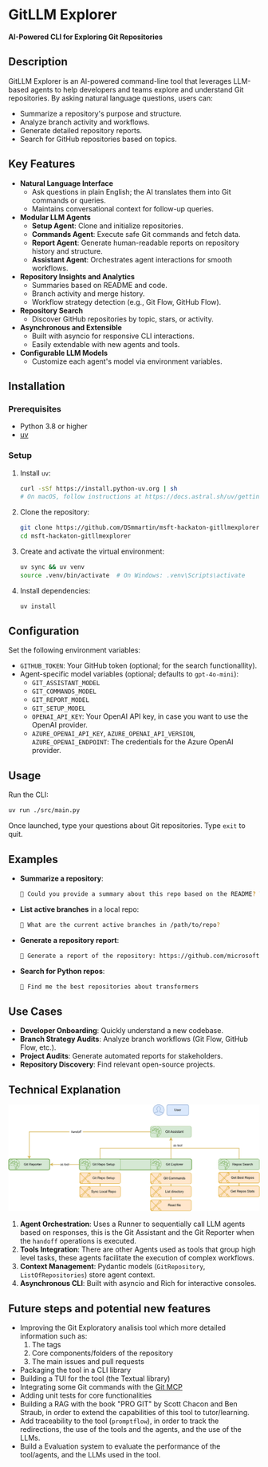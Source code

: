 # GitLLM Explorer
**AI-Powered CLI for Exploring Git Repositories**

## Description

GitLLM Explorer is an AI-powered command-line tool that leverages LLM-based agents to help developers and teams explore and understand Git repositories. By asking natural language questions, users can:

- Summarize a repository's purpose and structure.
- Analyze branch activity and workflows.
- Generate detailed repository reports.
- Search for GitHub repositories based on topics.

## Key Features

- **Natural Language Interface**
  - Ask questions in plain English; the AI translates them into Git commands or queries.
  - Maintains conversational context for follow-up queries.
- **Modular LLM Agents**
  - **Setup Agent**: Clone and initialize repositories.
  - **Commands Agent**: Execute safe Git commands and fetch data.
  - **Report Agent**: Generate human-readable reports on repository history and structure.
  - **Assistant Agent**: Orchestrates agent interactions for smooth workflows.
- **Repository Insights and Analytics**
  - Summaries based on README and code.
  - Branch activity and merge history.
  - Workflow strategy detection (e.g., Git Flow, GitHub Flow).
- **Repository Search**
  - Discover GitHub repositories by topic, stars, or activity.
- **Asynchronous and Extensible**
  - Built with asyncio for responsive CLI interactions.
  - Easily extendable with new agents and tools.
- **Configurable LLM Models**
  - Customize each agent's model via environment variables.

## Installation

### Prerequisites

- Python 3.8 or higher
- [uv](https://github.com/astral-sh/uv)

### Setup

1. Install `uv`:

   ```bash
   curl -sSf https://install.python-uv.org | sh
   # On macOS, follow instructions at https://docs.astral.sh/uv/getting-started/installation/
   ```

2. Clone the repository:

   ```bash
   git clone https://github.com/DSmmartin/msft-hackaton-gitllmexplorer.git
   cd msft-hackaton-gitllmexplorer
   ```

3. Create and activate the virtual environment:

   ```bash
   uv sync && uv venv
   source .venv/bin/activate  # On Windows: .venv\Scripts\activate
   ```

4. Install dependencies:

   ```bash
   uv install
   ```

## Configuration

Set the following environment variables:

- `GITHUB_TOKEN`: Your GitHub token (optional; for the search functionallity).
- Agent-specific model variables (optional; defaults to `gpt-4o-mini`):
  - `GIT_ASSISTANT_MODEL`
  - `GIT_COMMANDS_MODEL`
  - `GIT_REPORT_MODEL`
  - `GIT_SETUP_MODEL`
  - `OPENAI_API_KEY`: Your OpenAI API key, in case you want to use the OpenAI provider.
  - `AZURE_OPENAI_API_KEY`, `AZURE_OPENAI_API_VERSION`,  `AZURE_OPENAI_ENDPOINT`: The credentials for the Azure OpenAI provider.


## Usage

Run the CLI:

```bash
uv run ./src/main.py
```

Once launched, type your questions about Git repositories. Type `exit` to quit.

## Examples

- **Summarize a repository**:

  ```bash
  💬 Could you provide a summary about this repo based on the README? The URL is https://github.com/microsoft/promptflow.git
  ```

- **List active branches** in a local repo:

  ```bash
  💬 What are the current active branches in /path/to/repo?
  ```

- **Generate a repository report**:

  ```bash
  💬 Generate a report of the repository: https://github.com/microsoft/promptflow.git
  ```

- **Search for Python repos**:

  ```bash
  💬 Find me the best repositories about transformers
  ```

## Use Cases

- **Developer Onboarding**: Quickly understand a new codebase.
- **Branch Strategy Audits**: Analyze branch workflows (Git Flow, GitHub Flow, etc.).
- **Project Audits**: Generate automated reports for stakeholders.
- **Repository Discovery**: Find relevant open-source projects.

## Technical Explanation

![Architecture Diagram](doc/architecture.png)

1. **Agent Orchestration**: Uses a Runner to sequentially call LLM agents based on responses, this is the Git Assistant and the Git Reporter when the `handoff` operations is executed.
2. **Tools Integration**: There are other Agents used as tools that group high level tasks, these agents facilitate the execution of complex workflows.
3. **Context Management**: Pydantic models (`GitRepository`, `ListOfRepositories`) store agent context.
4. **Asynchronous CLI**: Built with asyncio and Rich for interactive consoles.


## Future steps and potential new features

- Improving the Git Exploratory analisis tool which more detailed information such as:
    1. The tags
    2. Core components/folders of the repository
    3. The main issues and pull requests
- Packaging the tool in a CLI library
- Building a TUI for the tool (the Textual library)
- Integrating some Git commands with the [Git MCP](https://github.com/modelcontextprotocol/servers/tree/main/src/git)
- Adding unit tests for core functionalities
- Building a RAG with the book "PRO GIT" by Scott Chacon and Ben Straub, in order to extend the capabilities of this tool to tutor/learning.
- Add traceability to the tool (`promptflow`), in order to track the redirections, the use of the tools and the agents, and the use of the LLMs.
- Build a Evaluation system to evaluate the performance of the tool/agents, and the LLMs used in the tool.
